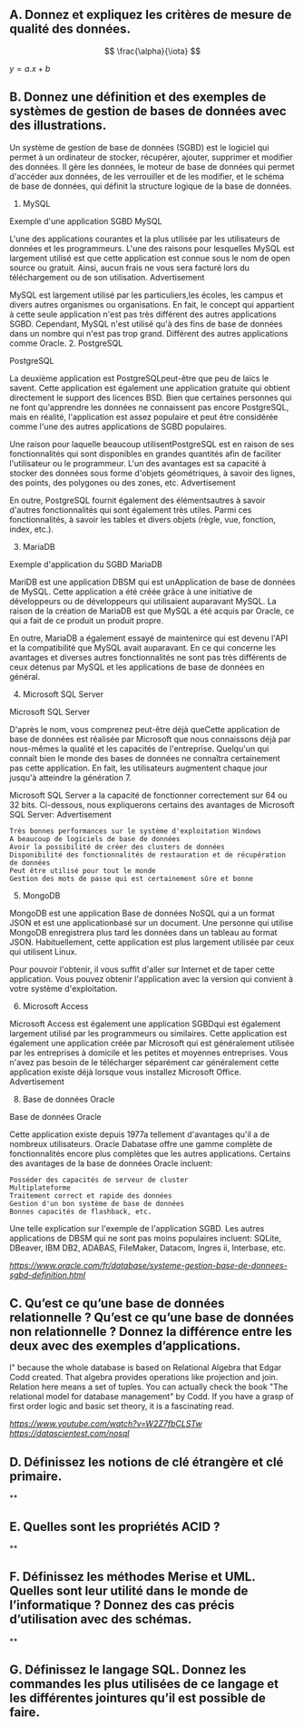 ## A. Donnez et expliquez les critères de mesure de qualité des données.
$$ \frac{\alpha}{\iota} $$

$y = a.x + b$

## B. Donnez une définition et des exemples de systèmes de gestion de bases de données avec des illustrations.


Un système de gestion de base de données (SGBD) est le logiciel qui permet à un ordinateur de stocker, récupérer, ajouter, supprimer et modifier des données. Il gère les données, le moteur de base de données qui permet d'accéder aux données, de les verrouiller et de les modifier, et le schéma de base de données, qui définit la structure logique de la base de données.

1. MySQL

Exemple d'une application SGBD MySQL

L'une des applications courantes et la plus utilisée par les utilisateurs de données et les programmeurs. L'une des raisons pour lesquelles MySQL est largement utilisé est que cette application est connue sous le nom de open source ou gratuit. Ainsi, aucun frais ne vous sera facturé lors du téléchargement ou de son utilisation.
Advertisement

MySQL est largement utilisé par les particuliers,les écoles, les campus et divers autres organismes ou organisations. En fait, le concept qui appartient à cette seule application n'est pas très différent des autres applications SGBD. Cependant, MySQL n'est utilisé qu'à des fins de base de données dans un nombre qui n'est pas trop grand. Différent des autres applications comme Oracle.
2. PostgreSQL

PostgreSQL

La deuxième application est PostgreSQLpeut-être que peu de laïcs le savent. Cette application est également une application gratuite qui obtient directement le support des licences BSD. Bien que certaines personnes qui ne font qu'apprendre les données ne connaissent pas encore PostgreSQL, mais en réalité, l'application est assez populaire et peut être considérée comme l'une des autres applications de SGBD populaires.

Une raison pour laquelle beaucoup utilisentPostgreSQL est en raison de ses fonctionnalités qui sont disponibles en grandes quantités afin de faciliter l'utilisateur ou le programmeur. L'un des avantages est sa capacité à stocker des données sous forme d'objets géométriques, à savoir des lignes, des points, des polygones ou des zones, etc.
Advertisement

En outre, PostgreSQL fournit également des élémentsautres à savoir d'autres fonctionnalités qui sont également très utiles. Parmi ces fonctionnalités, à savoir les tables et divers objets (règle, vue, fonction, index, etc.).

3. MariaDB

Exemple d'application du SGBD MariaDB

MariDB est une application DBSM qui est unApplication de base de données de MySQL. Cette application a été créée grâce à une initiative de développeurs ou de développeurs qui utilisaient auparavant MySQL. La raison de la création de MariaDB est que MySQL a été acquis par Oracle, ce qui a fait de ce produit un produit propre.

En outre, MariaDB a également essayé de maintenirce qui est devenu l'API et la compatibilité que MySQL avait auparavant. En ce qui concerne les avantages et diverses autres fonctionnalités ne sont pas très différents de ceux détenus par MySQL et les applications de base de données en général.

4. Microsoft SQL Server

Microsoft SQL Server

D'après le nom, vous comprenez peut-être déjà queCette application de base de données est réalisée par Microsoft que nous connaissons déjà par nous-mêmes la qualité et les capacités de l'entreprise. Quelqu'un qui connaît bien le monde des bases de données ne connaîtra certainement pas cette application. En fait, les utilisateurs augmentent chaque jour jusqu'à atteindre la génération 7.

Microsoft SQL Server a la capacité de fonctionner correctement sur 64 ou 32 bits. Ci-dessous, nous expliquerons certains des avantages de Microsoft SQL Server:
Advertisement

    Très bonnes performances sur le système d'exploitation Windows
    A beaucoup de logiciels de base de données
    Avoir la possibilité de créer des clusters de données
    Disponibilité des fonctionnalités de restauration et de récupération de données
    Peut être utilisé pour tout le monde
    Gestion des mots de passe qui est certainement sûre et bonne

5. MongoDB

MongoDB est une application Base de données NoSQL qui a un format JSON et est une applicationbasé sur un document. Une personne qui utilise MongoDB enregistrera plus tard les données dans un tableau au format JSON. Habituellement, cette application est plus largement utilisée par ceux qui utilisent Linux.

Pour pouvoir l'obtenir, il vous suffit d'aller sur Internet et de taper cette application. Vous pouvez obtenir l'application avec la version qui convient à votre système d'exploitation.

6. Microsoft Access

Microsoft Access est également une application SGBDqui est également largement utilisé par les programmeurs ou similaires. Cette application est également une application créée par Microsoft qui est généralement utilisée par les entreprises à domicile et les petites et moyennes entreprises. Vous n'avez pas besoin de le télécharger séparément car généralement cette application existe déjà lorsque vous installez Microsoft Office.
Advertisement

8. Base de données Oracle

Base de données Oracle

Cette application existe depuis 1977a tellement d'avantages qu'il a de nombreux utilisateurs. Oracle Dabatase offre une gamme complète de fonctionnalités encore plus complètes que les autres applications. Certains des avantages de la base de données Oracle incluent:

    Posséder des capacités de serveur de cluster
    Multiplateforme
    Traitement correct et rapide des données
    Gestion d'un bon système de base de données
    Bonnes capacités de flashback, etc.

Une telle explication sur l'exemple de l'application SGBD. Les autres applications de DBSM qui ne sont pas moins populaires incluent: SQLite, DBeaver, IBM DB2, ADABAS, FileMaker, Datacom, Ingres ii, Interbase, etc.

*https://www.oracle.com/fr/database/systeme-gestion-base-de-donnees-sgbd-definition.html*


## C. Qu’est ce qu’une base de données relationnelle ? Qu’est ce qu’une base de données non relationnelle ? Donnez la différence entre les deux avec des exemples d’applications.

l" because the whole database is based on Relational Algebra that Edgar Codd created. That algebra provides operations like projection and join. Relation here means a set of tuples. You can actually check the book "The relational model for database management" by Codd. If you have a grasp of first order logic and basic set theory, it is a fascinating read.

*https://www.youtube.com/watch?v=W2Z7fbCLSTw*
*https://datascientest.com/nosql*

## D. Définissez les notions de clé étrangère et clé primaire.

**

## E. Quelles sont les propriétés ACID ?

**

## F. Définissez les méthodes Merise et UML. Quelles sont leur utilité dans le monde de l’informatique ? Donnez des cas précis d’utilisation avec des schémas.

**

## G. Définissez le langage SQL. Donnez les commandes les plus utilisées de ce langage et les différentes jointures qu’il est possible de faire.
